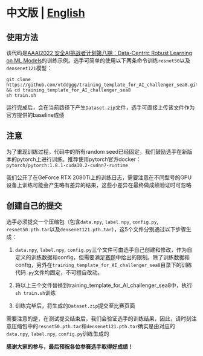 

# 中文版 | [English](https://github.com/vtddggg/training_template_for_AI_challenger_sea8/blob/main/README_EN.md)

## 使用方法

该代码是[AAAI2022 安全AI挑战者计划第八期：Data-Centric Robust Learning on ML Models](https://tianchi.aliyun.com/competition/entrance/531939/introduction)的训练示例。选手可简单的使用以下两条命令训练`resnet50`以及`densenet121`模型：

```
git clone https://github.com/vtddggg/training_template_for_AI_challenger_sea8.git && cd training_template_for_AI_challenger_sea8
sh train.sh
```
运行完成后，会在当前路径下产生`Dataset.zip`文件，选手可直接上传该文件作为官方提供的baseline成绩

## 注意

为了重现训练过程，代码中的所有random seed已经固定，我们鼓励选手在新版本的pytorch上进行训练。推荐使用pytorch官方docker：`pytorch/pytorch:1.8.1-cuda10.2-cudnn7-runtime`

我们公开了在GeForce RTX 2080Ti上的训练日志，需要注意在不同型号的GPU设备上训练可能会产生略有差异的结果，这些小差异在最终做成绩验证时可忽略

## 创建自己的提交
选手必须提交一个压缩包（包含`data.npy`, `label.npy`, `config.py`, `resnet50.pth.tar`以及`densenet121.pth.tar`），这5个文件分别通过以下步骤生成：

1. `data.npy`, `label.npy`, `config.py`三个文件可由选手自己创建和修改，作为自定义的训练数据和config，但需要满足[赛题](https://tianchi.aliyun.com/competition/entrance/531939/information)中给出的限制。除了训练数据和config，另外在`training_template_for_AI_challenger_sea8`目录下的训练代码`.py`文件均固定，不可擅自改动。

2. 将以上三个文件替换到training_template_for_AI_challenger_sea8中，执行`sh train.sh`训练

3. 训练完毕后，将生成的`Dataset.zip`提交至比赛页面

需要注意的是，在测试提交结束后，我们会验证选手的训练结果，因此，请时刻注意压缩包中的`resnet50.pth.tar`和`densenet121.pth.tar`确实是由对应的`data.npy`, `label.npy`, `config.py`训练生成的


**感谢大家的参与，最后预祝各位参赛选手取得好成绩！**
